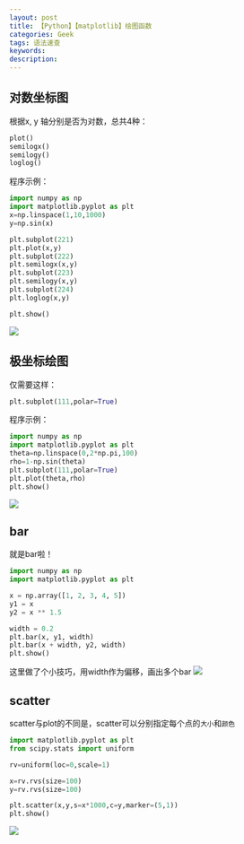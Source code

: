 ```yaml
---
layout: post
title: 【Python】【matplotlib】绘图函数
categories: Geek
tags: 语法速查
keywords:
description:
---
```


## 对数坐标图

根据x, y 轴分别是否为对数，总共4种：

```py
plot()
semilogx()
semilogy()
loglog()
```

程序示例：
```py
import numpy as np
import matplotlib.pyplot as plt
x=np.linspace(1,10,1000)
y=np.sin(x)

plt.subplot(221)
plt.plot(x,y)
plt.subplot(222)
plt.semilogx(x,y)
plt.subplot(223)
plt.semilogy(x,y)
plt.subplot(224)
plt.loglog(x,y)

plt.show()
```

<img src='http://www.guofei.site/public/postimg2/matplotlib3_1.png'>

## 极坐标绘图

仅需要这样：
```py
plt.subplot(111,polar=True)
```

程序示例：
```py
import numpy as np
import matplotlib.pyplot as plt
theta=np.linspace(0,2*np.pi,100)
rho=1-np.sin(theta)
plt.subplot(111,polar=True)
plt.plot(theta,rho)
plt.show()
```
<img src='http://www.guofei.site/public/postimg2/matplotlib3_2.png'>

## bar

就是bar啦！

```py
import numpy as np
import matplotlib.pyplot as plt

x = np.array([1, 2, 3, 4, 5])
y1 = x
y2 = x ** 1.5

width = 0.2
plt.bar(x, y1, width)
plt.bar(x + width, y2, width)
plt.show()
```

这里做了个小技巧，用width作为偏移，画出多个bar
<img src='http://www.guofei.site/public/postimg2/matplotlib3_3.png'>

## scatter

scatter与plot的不同是，scatter可以分别指定每个点的`大小`和`颜色`
```py
import matplotlib.pyplot as plt
from scipy.stats import uniform

rv=uniform(loc=0,scale=1)

x=rv.rvs(size=100)
y=rv.rvs(size=100)

plt.scatter(x,y,s=x*1000,c=y,marker=(5,1))
plt.show()
```
<img src='http://www.guofei.site/public/postimg2/matplotlib3_4.png'>
